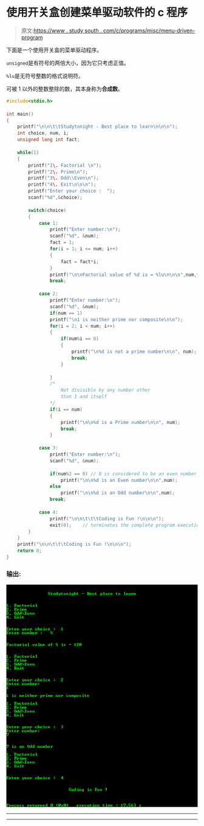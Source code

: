 # 使用开关盒创建菜单驱动软件的 c 程序

> 原文:[https://www . study south . com/c/programs/misc/menu-driven-program](https://www.studytonight.com/c/programs/misc/menu-driven-program)

下面是一个使用开关盒的菜单驱动程序。

`unsigned`是有符号的两倍大小，因为它只考虑正值。

`%lu`是无符号整数的格式说明符。

可被 1 以外的整数整除的数，其本身称为**合成数**。

```cpp
#include<stdio.h>

int main()
{
    printf("\n\n\t\tStudytonight - Best place to learn\n\n\n");
    int choice, num, i;
    unsigned long int fact;

    while(1)
    {
        printf("1\. Factorial \n");
        printf("2\. Prime\n");
        printf("3\. Odd\\Even\n");
        printf("4\. Exit\n\n\n");
        printf("Enter your choice :  ");
        scanf("%d",&choice);

        switch(choice)
        {
            case 1:
                printf("Enter number:\n");
                scanf("%d", &num);
                fact = 1;
                for(i = 1; i <= num; i++)
                {
                    fact = fact*i;
                }
                printf("\n\nFactorial value of %d is = %lu\n\n\n",num,fact);
                break;

            case 2:
                printf("Enter number:\n");
                scanf("%d", &num);
                if(num == 1)
                printf("\n1 is neither prime nor composite\n\n");
                for(i = 2; i < num; i++)
                {
                    if(num%i == 0)
                    {
                        printf("\n%d is not a prime number\n\n", num);
                        break;
                    }

                }
                /*
                    Not divisible by any number other 
                    than 1 and itself
                */
                if(i == num) 
                {
                    printf("\n\n%d is a Prime number\n\n", num);
                    break;
                }

            case 3:
                printf("Enter number:\n");
                scanf("%d", &num);

                if(num%2 == 0) // 0 is considered to be an even number
                    printf("\n\n%d is an Even number\n\n",num);
                else
                    printf("\n\n%d is an Odd number\n\n",num);
                break;

            case 4:
                printf("\n\n\t\t\tCoding is Fun !\n\n\n");
                exit(0);    // terminates the complete program execution
        }
    }
    printf("\n\n\t\t\tCoding is Fun !\n\n\n");
    return 0;
}
```

### 输出:

![C Menu Driven Program using switch case](img/095c8462dd44ff4ec21749223be53c45.png)

* * *

* * *